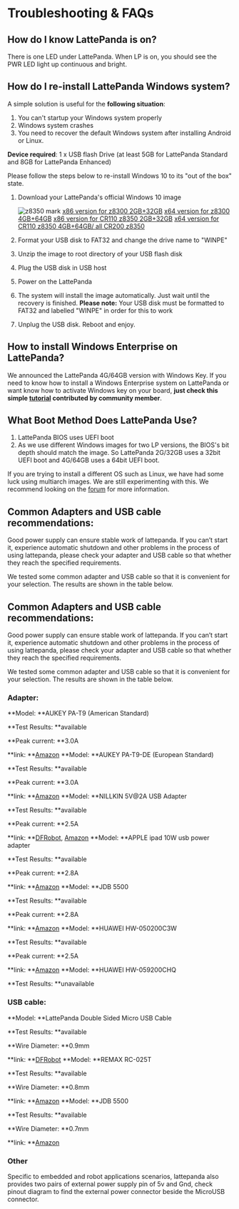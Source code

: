 # Troubleshooting & FAQs

## How do I know LattePanda is on?

There is one LED under LattePanda. When LP is on, you should see the PWR LED light up continuous and bright.

## How do I re-install LattePanda Windows system?

A simple solution is useful for the **following situation**:

1. You can't startup your Windows system properly
2. Windows system crashes
3. You need to recover the default Windows system after installing Android or Linux.

**Device required**: 1 x USB flash Drive (at least 5GB for LattePanda Standard and 8GB for LattePanda Enhanced)

Please follow the steps below to re-install Windows 10 to its "out of the box" state.

1. Download your LattePanda's official Windows 10 image

   ![z8350 mark](http://www.lattepanda.com/wp-content/uploads/2017/02/8350-stick.png)
   [x86 version for z8300 2GB+32GB](https://drive.google.com/file/d/0B5YJ8UIGswVqeXFsbnRnWi1xXzg/view)
   [x64 version for z8300 4GB+64GB](https://drive.google.com/file/d/0B5YJ8UIGswVqSm5qWF91MG1NWnc/view)
   [x86 version for CR110 z8350 2GB+32GB](https://drive.google.com/file/d/0BzUYTecbiooHdVhHbFVZak4xREk/view)
   [x64 version for CR110 z8350 4GB+64GB/ all CR200 z8350](https://drive.google.com/file/d/0BzUYTecbiooHS2hfcmNmVlhaWjA/view)

2. Format your USB disk to FAT32 and change the drive name to "WINPE"

3. Unzip the image to root directory of your USB flash disk

4. Plug the USB disk in USB host

5. Power on the LattePanda

6. The system will install the image automatically. Just wait until the recovery is finished. **Please note:** Your USB disk must be formatted to FAT32 and labelled "WINPE" in order for this to work

7. Unplug the USB disk. Reboot and enjoy.

## How to install Windows Enterprise on LattePanda?

We announced the LattePanda 4G/64GB version with Windows Key. If you need to know how to install a Windows Enterprise system on LattePanda or want know how to activate Windows key on your board, **just check this simple [tutorial](http://www.lattepanda.com/forum/viewtopic.php?f=6&t=1388) contributed by community member**.

## What Boot Method Does LattePanda Use?

1. LattePanda BIOS uses UEFI boot
2. As we use different Windows images for two LP versions, the BIOS's bit depth should match the image. So LattePanda 2G/32GB uses a 32bit UEFI boot and 4G/64GB uses a 64bit UEFI boot.

If you are trying to install a different OS such as Linux, we have had some luck using multiarch images. We are still experimenting with this. We recommend looking on the [forum](http://www.lattepanda.com/forum/viewtopic.php?f=5&t=275) for more information.

## Common Adapters and USB cable recommendations:

Good power supply can ensure stable work of lattepanda. If you can’t start it, experience automatic shutdown and other problems in the process of using lattepanda, please check your adapter and USB cable so that whether they reach the specified requirements.

We tested some common adapter and USB cable so that it is convenient for your selection. The results are shown in the table below.

## Common Adapters and USB cable recommendations:

Good power supply can ensure stable work of lattepanda. If you can’t start it, experience automatic shutdown and other problems in the process of using lattepanda, please check your adapter and USB cable so that whether they reach the specified requirements.

We tested some common adapter and USB cable so that it is convenient for your selection. The results are shown in the table below.

### Adapter:

**Model: **AUKEY PA-T9 (American Standard)

**Test Results: **available

**Peak current: **3.0A

**link: **[Amazon](https://www.amazon.com/Charge-Charger-Galaxy-Qualcomm-Certified/dp/B018RR30TK/ref=sr_1_1?ie=UTF8&qid=1466745738&sr=8-1&keywords=AUKEY+PA-T9) **Model: **AUKEY PA-T9-DE (European Standard)

**Test Results: **available

**Peak current: **3.0A

**link: **[Amazon](https://www.amazon.de/AUKEY-Ladeger%C3%A4t-Port-schwarz-schnell/dp/B01AHWOH54/ref=sr_1_1?ie=UTF8&qid=1469606331&sr=8-1&keywords=PA-T9) **Model: **NILLKIN 5V@2A USB Adapter

**Test Results: **available

**Peak current: **2.5A

**link: **[DFRobot](http://www.dfrobot.com/index.php?route=product/product&product_id=933&search=lattepanda&description=true#.V1UDL2OxhVo), [Amazon](http://www.amazon.com/Adapter-Nillkin%C2%AEUS-Standard-Charger-Samsung/dp/B015SL0Y3I/ref=sr_1_1?ie=UTF8&qid=1465189045&sr=8-1&keywords=NILLKIN+5V+2A+USB) **Model: **APPLE ipad 10W usb power adapter

**Test Results: **available

**Peak current: **2.8A

**link: **[Amazon](http://www.amazon.com/Apple-A1357-Power-Adapter-iPhone/dp/B008QYIMO8/ref=sr_1_1?ie=UTF8&qid=1465189264&sr=8-1&keywords=APPLE+10W++adapter) **Model: **JDB 5500

**Test Results: **available

**Peak current: **2.8A

**link: **[Amazon](http://www.amazon.com/Charger-JDB-Charge-Adapter-Samsung/dp/B00R26VRHA/ref=sr_1_1?ie=UTF8&qid=1465189309&sr=8-1&keywords=JDB+5500) **Model: **HUAWEI HW-050200C3W

**Test Results: **available

**Peak current: **2.5A

**link: **[Amazon](http://www.amazon.com/Huawei-Original-Travel-Charger-Micro/dp/B017M0LNYC/ref=sr_1_1?ie=UTF8&qid=1465189465&sr=8-1&keywords=HW-050200C3W) **Model: **HUAWEI HW-059200CHQ

**Test Results: **unavailable

### USB cable:

**Model: **LattePanda Double Sided Micro USB Cable

**Test Results: **available

**Wire Diameter: **0.9mm

**link: **[DFRobot](http://www.dfrobot.com/index.php?route=product/product&product_id=1430&search=lattepanda&description=true#.V1UEk2OxhVo) **Model: **REMAX RC-025T

**Test Results: **available

**Wire Diameter: **0.8mm

**link: **[Amazon](http://www.amazon.com/REMAX-RC-025t-Charger-Charging-Smartphone/dp/B01CNG4UHW/ref=sr_1_1?ie=UTF8&qid=1465189542&sr=8-1&keywords=REMAX+RC-025T) **Model: **JDB 5500

**Test Results: **available

**Wire Diameter: **0.7mm

**link: **[Amazon](http://www.amazon.com/Charger-JDB-Charge-Adapter-Samsung/dp/B00R26VRHA/ref=sr_1_1?ie=UTF8&qid=1465189309&sr=8-1&keywords=JDB+5500)

### Other

Specific to embedded and robot applications scenarios, lattepanda also provides two pairs of external power supply pin of 5v and Gnd, check pinout diagram to find the external power connector beside the MicroUSB connector.